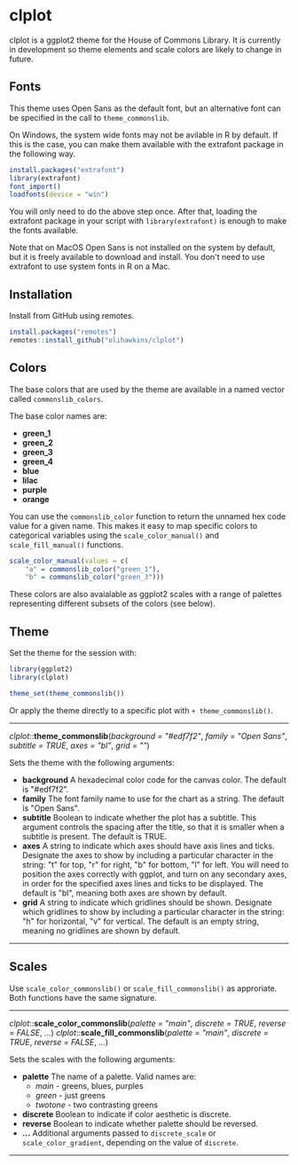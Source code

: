 # clplot

clplot is a ggplot2 theme for the House of Commons Library. It is currently in development so theme elements and scale colors are likely to change in future.

## Fonts

This theme uses Open Sans as the default font, but an alternative font can be specified in the call to `theme_commonslib`.

On Windows, the system wide fonts may not be avilable in R by default. If this is the case, you can make them available with the extrafont package in the following way.

```r
install.packages("extrafont")
library(extrafont)
font_import()
loadfonts(device = "win")
```

You will only need to do the above step once. After that, loading the extrafont package in your script with `library(extrafont)` is enough to make the fonts available.

Note that on MacOS Open Sans is not installed on the system by default, but it is freely available to download and install. You don't need to use extrafont to use system fonts in R on a Mac.

## Installation

Install from GitHub using remotes.

``` r
install.packages("remotes")
remotes::install_github("olihawkins/clplot")
```

## Colors

The base colors that are used by the theme are available in a named vector called `commonslib_colors`.

The base color names are:

* __green_1__
* __green_2__
* __green_3__
* __green_4__
* __blue__
* __lilac__
* __purple__
* __orange__

You can use the `commonslib_color` function to return the unnamed hex code value for a given name. This makes it easy to map specific colors to categorical variables using the `scale_color_manual()` and `scale_fill_manual()` functions.

```r
scale_color_manual(values = c(
    "a" = commonslib_color("green_1"),
    "b" = commonslib_color("green_3")))
```

These colors are also avaialable as ggplot2 scales with a range of palettes representing different subsets of the colors (see below).

## Theme

Set the theme for the session with:

```r
library(ggplot2)
library(clplot)

theme_set(theme_commonslib())
```

Or apply the theme directly to a specific plot with `+ theme_commonslib()`.

---

_clplot_::__theme_commonslib__(_background = "#edf7f2"_, _family = "Open Sans"_, _subtitle = TRUE_, _axes = "bl"_, _grid = ""_)

Sets the theme with the following arguments:

* __background__  A hexadecimal color code for the canvas color. The default is "#edf7f2".
* __family__ The font family name to use for the chart as a string. The default is "Open Sans".
* __subtitle__ Boolean to indicate whether the plot has a subtitle. This argument controls the spacing after the title, so that it is smaller when a subtitle is present. The default is TRUE.
* __axes__ A string to indicate which axes should have axis lines and ticks. Designate the axes to show by including a particular character in the string: "t" for top, "r" for right, "b" for bottom, "l" for left. You will need to position the axes correctly with ggplot, and turn on any secondary axes, in order for the specified axes lines and ticks to be displayed. The default is "bl", meaning both axes are shown by default.
* __grid__ A string to indicate which gridlines should be shown. Designate which gridlines to show by including a particular character in the string: "h" for horizontal, "v" for vertical. The default is an empty string, meaning no gridlines are shown by default.

---

## Scales

Use `scale_color_commonslib()` or `scale_fill_commonslib()` as approriate. Both functions have the same signature.

---

_clplot_::__scale_color_commonslib__(_palette = "main"_, _discrete = TRUE_, _reverse = FALSE_, _..._)
_clplot_::__scale_fill_commonslib__(_palette = "main"_, _discrete = TRUE_, _reverse = FALSE_, _..._)

Sets the scales with the following arguments:

* __palette__ The name of a palette. Valid names are:
    * _main_ - greens, blues, purples
    * _green_ - just greens
    * _twotone_ - two contrasting greens
* __discrete__ Boolean to indicate if color aesthetic is discrete.
* __reverse__ Boolean to indicate whether palette should be reversed.
* __...__ Additional arguments passed to `discrete_scale` or `scale_color_gradient`, depending on the value of `discrete`.

---
